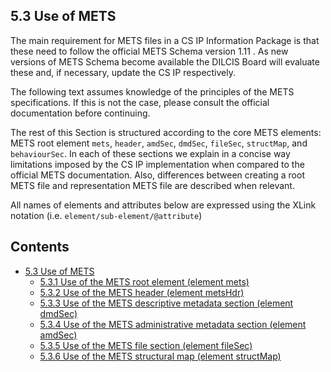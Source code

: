## 5.3 Use of METS
The main requirement for METS files in a CS IP Information Package is that these need to follow the official METS Schema version 1.11 . As new versions of METS Schema become available the DILCIS Board will evaluate these and, if necessary, update the CS IP respectively.

The following text assumes knowledge of the principles of the METS specifications. If this is not the case, please consult the official documentation  before continuing.

The rest of this Section is structured according to the core METS elements: METS root element `mets`, `header`, `amdSec`, `dmdSec`, `fileSec`, `structMap`, and `behaviourSec`. In each of these sections we explain in a
concise way limitations imposed by the CS IP implementation when compared to the official METS documentation. Also, differences between creating a root METS file and representation METS file are described when relevant.

All names of elements and attributes below are expressed using the XLink notation (i.e. `element/sub-element/@attribute`)

## Contents
- [5.3 Use of METS](/)
  - [5.3.1 Use of the METS root element (element mets)](mets-root/)
  - [5.3.2 Use of the METS header (element metsHdr)](metshdr/)
  - [5.3.3 Use of the METS descriptive metadata section (element dmdSec)](dmdsec/)
  - [5.3.4 Use of the METS administrative metadata section (element amdSec)](amdsec/)
  - [5.3.5 Use of the METS file section (element fileSec)](filesec/)
  - [5.3.6 Use of the METS structural map (element structMap)](structmap/)
